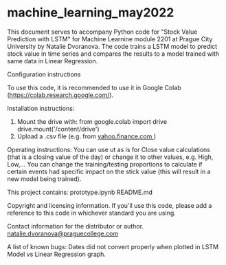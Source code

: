 # machine_learning_may2022

This document serves to accompany Python code for "Stock Value Prediction with LSTM" for Machine Learnine module 2201 at Prague City University by Natalie Dvoranova.
The code trains a LSTM model to predict stock value in time series and compares the results to a model trained with same data in Linear Regression.

Configuration instructions

To use this code, it is recommended to use it in Google Colab (https://colab.research.google.com/).

Installation instructions:
1. Mount the drive with:
from google.colab import drive
drive.mount('/content/drive')
2. Upload a .csv file (e.g. from [yahoo.finance.com ](https://finance.yahoo.com/))

Operating instructions:
You can use ut as is for Close value calculations (that is a closing value of the day) or change it to other values, e.g. High, Low,...
You can change the training/testing proportions to calculate if certain events had specific impact on the stick value (this will result in a new model being trained).

This project contains:
prototype.ipynb
README.md

Copyright and licensing information.
If you'll use this code, please add a reference to this code in whichever standard you are using.

Contact information for the distributor or author.
natalie.dvoranova@praguecollege.com

A list of known bugs:
Dates did not convert properly when plotted in LSTM Model vs Linear Regression graph. 
